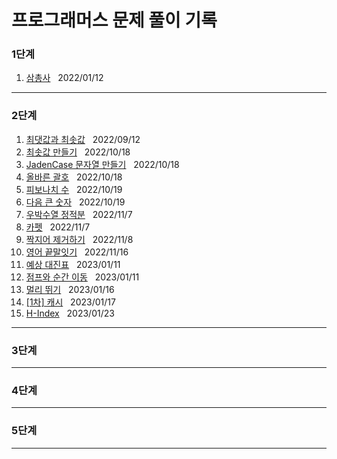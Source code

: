 
 # 프로그래머스 문제 풀이 기록

 ### 1단계
 1. [삼총사](https://school.programmers.co.kr/learn/courses/30/lessons/131705) &nbsp; 2022/01/12

 ---
 ### 2단계
 1. [최댓값과 최솟값](https://school.programmers.co.kr/learn/courses/30/lessons/12939) &nbsp; 2022/09/12
 2. [최솟값 만들기](https://school.programmers.co.kr/learn/courses/30/lessons/12941) &nbsp; 2022/10/18
 3. [JadenCase 문자열 만들기](https://school.programmers.co.kr/learn/courses/30/lessons/12951) &nbsp; 2022/10/18
 4. [올바른 괄호](https://school.programmers.co.kr/learn/courses/30/lessons/12909) &nbsp; 2022/10/18
 5. [피보나치 수](https://school.programmers.co.kr/learn/courses/30/lessons/12945) &nbsp; 2022/10/19
 6. [다음 큰 숫자](https://school.programmers.co.kr/learn/courses/30/lessons/12911) &nbsp; 2022/10/19
 7. [우박수열 정적분](https://school.programmers.co.kr/learn/courses/30/lessons/134239) &nbsp; 2022/11/7
 8. [카펫](https://school.programmers.co.kr/learn/courses/30/lessons/42842) &nbsp; 2022/11/7
 9. [짝지어 제거하기](https://school.programmers.co.kr/learn/courses/30/lessons/12973) &nbsp; 2022/11/8
 10. [영어 끝말잇기](https://school.programmers.co.kr/learn/courses/30/lessons/12981) &nbsp; 2022/11/16
 11. [예상 대진표](https://school.programmers.co.kr/learn/courses/30/lessons/12985) &nbsp; 2023/01/11
 12. [점프와 순간 이동](https://school.programmers.co.kr/learn/courses/30/lessons/12980) &nbsp; 2023/01/11
 13. [멀리 뛰기](https://school.programmers.co.kr/learn/courses/30/lessons/12914) &nbsp; 2023/01/16
 14. [[1차] 캐시](https://school.programmers.co.kr/learn/courses/30/lessons/17680) &nbsp; 2023/01/17
 15. [H-Index](https://school.programmers.co.kr/learn/courses/30/lessons/42747) &nbsp; 2023/01/23
 
 ---
 ### 3단계
  
 ---
 ### 4단계
  
 ---

 ### 5단계

 ---
